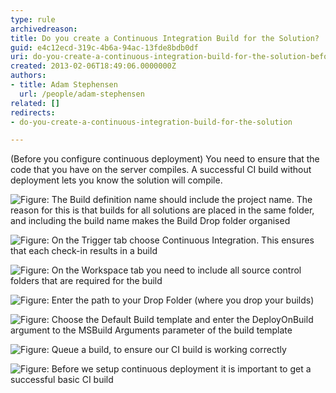```yaml
---
type: rule
archivedreason: 
title: Do you create a Continuous Integration Build for the Solution?
guid: e4c12ecd-319c-4b6a-94ac-13fde8bdb0df
uri: do-you-create-a-continuous-integration-build-for-the-solution-before-configuring-continuous-deployment
created: 2013-02-06T18:49:06.0000000Z
authors:
- title: Adam Stephensen
  url: /people/adam-stephensen
related: []
redirects:
- do-you-create-a-continuous-integration-build-for-the-solution

---
```


(Before you configure continuous deployment) You need to ensure that the code that you have on the server compiles. A successful CI build without deployment lets you know the solution will compile.

<!--endintro-->

![Figure: The Build definition name should include the project name. The reason for this is that builds for all solutions are placed in the same folder, and including the build name makes the Build Drop folder organised](ci-build-1.jpg)  

![Figure: On the Trigger tab choose Continuous Integration. This ensures that each check-in results in a build](ci-build-2.jpg)  

![Figure: On the Workspace tab you need to include all source control folders that are required for the build](ci-build-3.jpg)  

![Figure: Enter the path to your Drop Folder (where you drop your builds)](ci-build-4.jpg)  

![Figure: Choose the Default Build template and enter the DeployOnBuild argument to the MSBuild Arguments parameter of the build template](ci-build-5.jpg)  

![Figure: Queue a build, to ensure our CI build is working correctly](ci-build-6.jpg)  

![Figure: Before we setup continuous deployment it is important to get a successful basic CI build](ci-build-7.jpg)
